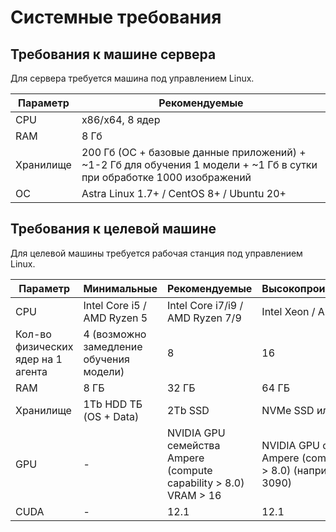 # Системные требования


## Требования к машине сервера 

Для сервера требуется машина под управлением Linux. 


| Параметр         | Рекомендуемые                  |
| ---------------- | ------------------------------ | 
| CPU              | x86/x64, 8 ядер                |                  
| RAM               | 8 Гб                 |      
| Хранилище         |  200 Гб (ОС + базовые данные приложений) + ~1-2 Гб для обучения 1 модели +  ~1 Гб в сутки при обработке 1000 изображений |           
| ОС                |  Astra Linux 1.7+ / CentOS 8+ / Ubuntu 20+  |   




## Требования к целевой машине

Для целевой машины требуется рабочая станция под управлением Linux. 

| Параметр   | Минимальные        |  Рекомендуемые                     | Высокопроизводительные  |
| ---------- | ------------------ | ---------------------------------- | ----------------------- |
| CPU        | Intel Core i5 / AMD Ryzen 5 | Intel Core i7/i9 / AMD Ryzen 7/9 | Intel Xeon / AMD EPYC |
| Кол-во физических ядер на 1 агента | 4 (возможно замедление обучения модели) | 8 | 16          |
| RAM        | 8 ГБ               | 32 ГБ                              | 64 ГБ                   | 
| Хранилище  | 1Tb HDD ТБ (OS + Data) | 2Tb SSD                            | NVMe SSD или RAID       | 
| GPU        | - | NVIDIA GPU семейства Ampere (compute capability > 8.0) VRAM > 16 | NVIDIA GPU семейства Ampere (compute capability > 8.0) (например, RTX 3090) | 
| CUDA       | -                  | 12.1                               | 12.1                    | 

